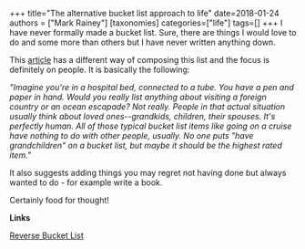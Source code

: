 +++
title="The alternative bucket list approach to life"
date=2018-01-24
authors = ["Mark Rainey"]
[taxonomies]
categories=["life"]
tags=[]
+++
I have never formally made a bucket list. Sure, there are things I would love to do and some more than others but I have never written anything down.
<!-- more -->

This [article](https://www.inc.com/john-brandon/why-you-should-create-a-bucket-listin-reverse.html) has a different way of composing this list and the focus is definitely on people. It is basically the following:

_"Imagine you're in a hospital bed, connected to a tube. You have a pen and paper in hand. Would you really list anything about visiting a foreign country or an ocean escapade? Not really. People in that actual situation usually think about loved ones--grandkids, children, their spouses. It's perfectly human. All of those typical bucket list items like going on a cruise have nothing to do with other people, usually. No one puts "have grandchildren" on a bucket list, but maybe it should be the highest rated item."_

It also suggests adding things you may regret not having done but always wanted to do - for example write a book.

Certainly food for thought!

__Links__

[Reverse Bucket List](https://www.inc.com/john-brandon/why-you-should-create-a-bucket-listin-reverse.html)
